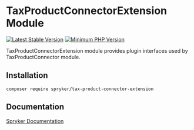# TaxProductConnectorExtension Module
[![Latest Stable Version](https://poser.pugx.org/spryker/tax-product-connector-extension/v/stable.svg)](https://packagist.org/packages/spryker/tax-product-connector-extension)
[![Minimum PHP Version](https://img.shields.io/badge/php-%3E%3D%208.2-8892BF.svg)](https://php.net/)

TaxProductConnectorExtension module provides plugin interfaces used by TaxProductConnector module.

## Installation

```
composer require spryker/tax-product-connector-extension
```

## Documentation

[Spryker Documentation](https://docs.spryker.com)
